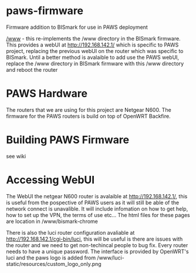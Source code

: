 paws-firmware
=============

Firmware addition to BISmark for use in PAWS deployment

[/www](https://github.com/pawsnet/paws-firmware/tree/master/www) - this re-implements the /www directory in the BISmark firmware. This provides a webUI at http://192.168.142.1/ which is specific to PAWS project, replacing the previous webUI on the router which was specific to BISmark. Until a better method is avalaible to add use the PAWS webUI, replace the /www directory in BISmark firmware with this /www directory and reboot the router 

PAWS Hardware
=============

The routers that we are using for this project are Netgear N600. The firmware for the PAWS routers is build on top of OpenWRT Backfire.

Building PAWS Firmware
======================

see wiki

Accessing WebUI
===============

The WebUI the netgear N600 router is avalaible at http://192.168.142.1/, this is useful from the pospective of PAWS users as it will still be able of the network connect is unavalible. It will include infomation on how to get help, how to set up the VPN, the terms of use etc... The html files for these pages are location in /www/bismark-chrome

There is also the luci router configuration avaliable at http://192.168.142.1/cgi-bin/luci, this will be useful is there are issues with the router and we need to get non-techincal people to bug fix. Every router needs to have a unique password. The interface is provided by OpenWRT's luci and the paws logo is added from /www/luci-static/resources/custom_logo_only.png
